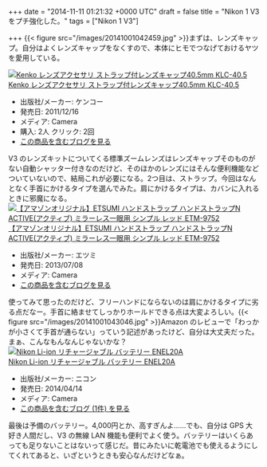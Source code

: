 
+++
date = "2014-11-11 01:21:32 +0000 UTC"
draft = false
title = "Nikon 1 V3 をプチ強化した。"
tags = ["Nikon 1 V3"]

+++
{{< figure src="/images/20141001042459.jpg"  >}}まずは、レンズキャップ。自分はよくレンズキャップをなくすので、本体にヒモでつなげておけるヤツを愛用している。<div class="hatena-asin-detail"><a href="http://www.amazon.co.jp/exec/obidos/ASIN/B006FUSQDM/bestylesnet-22/"><img src="http://ecx.images-amazon.com/images/I/41fAlDx9tBL._SL160_.jpg" class="hatena-asin-detail-image" alt="Kenko レンズアクセサリ ストラップ付レンズキャップ40.5mm KLC-40.5" title="Kenko レンズアクセサリ ストラップ付レンズキャップ40.5mm KLC-40.5"/></a><div class="hatena-asin-detail-info"><a href="http://www.amazon.co.jp/exec/obidos/ASIN/B006FUSQDM/bestylesnet-22/">Kenko レンズアクセサリ ストラップ付レンズキャップ40.5mm KLC-40.5</a><ul><li><span class="hatena-asin-detail-label">出版社/メーカー:</span> ケンコー</li><li><span class="hatena-asin-detail-label">発売日:</span> 2011/12/16</li><li><span class="hatena-asin-detail-label">メディア:</span> Camera</li><li><span class="hatena-asin-detail-label">購入</span>: 2人 <span class="hatena-asin-detail-label">クリック</span>: 2回</li><li><a href="http://d.hatena.ne.jp/asin/B006FUSQDM/bestylesnet-22" target="_blank">この商品を含むブログを見る</a></li></ul></div><div class="hatena-asin-detail-foot"></div></div>V3 のレンズキットについてくる標準ズームレンズはレンズキャップそのものがない自動シャッター付きなのだけど、そのほかのレンズにはそんな便利機能などついていないので、結局これが必要になる。2つ目は、ストラップ。今回はなんとなく手首にかけるタイプを選んでみた。肩にかけるタイプは、カバンに入れるときに邪魔になる。<div class="hatena-asin-detail"><a href="http://www.amazon.co.jp/exec/obidos/ASIN/B00DYNZL0O/bestylesnet-22/"><img src="http://ecx.images-amazon.com/images/I/41TSQY%2BodGL._SL160_.jpg" class="hatena-asin-detail-image" alt="【アマゾンオリジナル】ETSUMI ハンドストラップ ハンドストラップN ACTIVE(アクティブ) ミラーレス一眼用 シンプル レッド ETM-9752" title="【アマゾンオリジナル】ETSUMI ハンドストラップ ハンドストラップN ACTIVE(アクティブ) ミラーレス一眼用 シンプル レッド ETM-9752"/></a><div class="hatena-asin-detail-info"><a href="http://www.amazon.co.jp/exec/obidos/ASIN/B00DYNZL0O/bestylesnet-22/">【アマゾンオリジナル】ETSUMI ハンドストラップ ハンドストラップN ACTIVE(アクティブ) ミラーレス一眼用 シンプル レッド ETM-9752</a><ul><li><span class="hatena-asin-detail-label">出版社/メーカー:</span> エツミ</li><li><span class="hatena-asin-detail-label">発売日:</span> 2013/07/08</li><li><span class="hatena-asin-detail-label">メディア:</span> Camera</li><li><a href="http://d.hatena.ne.jp/asin/B00DYNZL0O/bestylesnet-22" target="_blank">この商品を含むブログを見る</a></li></ul></div><div class="hatena-asin-detail-foot"></div></div>使ってみて思ったのだけど、フリーハンドにならないのは肩にかけるタイプに劣る点だなー。手首に絡ませてしっかりホールドできる点は大変よろしい。{{< figure src="/images/20141001043046.jpg"  >}}Amazon のレビューで「わっかが小さくて手首が通らない」っていう記述があったけど、自分は大丈夫だった。まぁ、こんなもんなんじゃないかな？<div class="hatena-asin-detail"><a href="http://www.amazon.co.jp/exec/obidos/ASIN/B00IZ6EZ2U/bestylesnet-22/"><img src="http://ecx.images-amazon.com/images/I/41y9T8ndHVL._SL160_.jpg" class="hatena-asin-detail-image" alt="Nikon Li-ion リチャージャブル バッテリー ENEL20A" title="Nikon Li-ion リチャージャブル バッテリー ENEL20A"/></a><div class="hatena-asin-detail-info"><a href="http://www.amazon.co.jp/exec/obidos/ASIN/B00IZ6EZ2U/bestylesnet-22/">Nikon Li-ion リチャージャブル バッテリー ENEL20A</a><ul><li><span class="hatena-asin-detail-label">出版社/メーカー:</span> ニコン</li><li><span class="hatena-asin-detail-label">発売日:</span> 2014/04/14</li><li><span class="hatena-asin-detail-label">メディア:</span> Camera</li><li><a href="http://d.hatena.ne.jp/asin/B00IZ6EZ2U/bestylesnet-22" target="_blank">この商品を含むブログ (1件) を見る</a></li></ul></div><div class="hatena-asin-detail-foot"></div></div>最後は予備のバッテリー。4,000円とか、高すぎんよ……でも、自分は GPS 大好き人間だし、V3 の無線 LAN 機能も便利でよく使う。バッテリーはいくらあっても足りないことはないって感じだ。昔にみたいに乾電池でも使えるようにしてくれてあると、いざというときも安心なんだけどなぁ。


